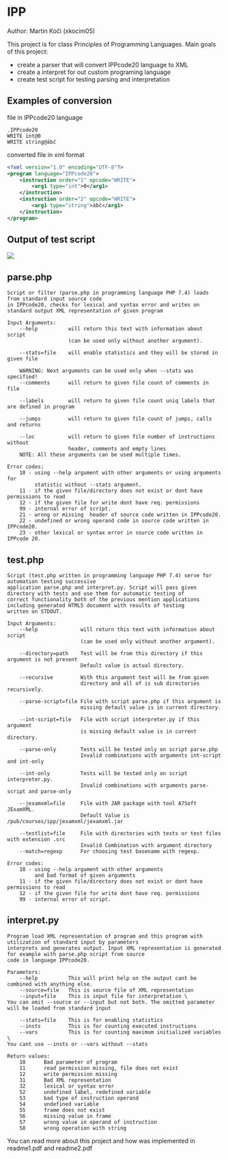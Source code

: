 # IPP
Author: Martin Koči (xkocim05)

This project is for class Principles of Programming Languages.
Main goals of this project:
- create a parser that will convert IPPcode20 language to XML
- create a interpret for out custom programing language
- create test script for testing parsing and interpretation

## Examples of conversion
file in IPPcode20 language
```
.IPPcode20
WRITE int@0
WRITE string@ábč
```
converted file in xml format
```xml
<?xml version="1.0" encoding="UTF-8"?>
<program language="IPPcode20">
    <instruction order="1" opcode="WRITE">
        <arg1 type="int">0</arg1>
    </instruction>
    <instruction order="2" opcode="WRITE">
        <arg1 type="string">ábč</arg1>
    </instruction>
</program>
```

## Output of test script
![](images/tests.gif)

## parse.php
    Script or filter (parse.php in programming language PHP 7.4) loads from standard input source code
    in IPPcode20, checks for lexical and syntax error and writes on standard output XML representation of given program

    Input Arguments:
        --help          will return this text with information about script 
                        (can be used only without another argument).
                        
        --stats=file    will enable statistics and they will be stored in given file
        
        WARNING: Next arguments can be used only when --stats was specified!
        --comments      will return to given file count of comments in file
        
        --labels        will return to given file count uniq labels that are defined in program
        
        --jumps         will return to given file count of jumps, calls and returns
        
        --loc           will return to given file number of instructions without 
                        header, comments and empty lines
        NOTE: All these arguments can be used multiple times.
    
    Error codes:
        10 - using --help argument with other arguments or using arguments for 
             statistic without --stats argument.
        11 - if the given file/directory does not exist or dont have permissions to read
        12 - if the given file for write dont have req. permissions
        99 - internal error of script.
        21 - wrong or missing  header of source code written in IPPcode20.
        22 - undefined or wrong operand code in source code written in IPPcode20.
        23 - other lexical or syntax error in source code written in IPPcode 20.
## test.php
    Script (test.php written in programming language PHP 7.4) serve for automation testing successive 
    application parse.php and interpret.py. Script will pass given directory with tests and use them for automatic testing of
    correct functionality both of the previous mention applications including generated HTML5 document with results of testing
    written on STDOUT.
    
    Input Arguments:
        --help              will return this text with information about script 
                            (can be used only without another argument).
                            
        --directory=path    Test will be from this directory if this argument is not present
                            Default value is actual directory.
                            
        --recursive         With this argument test will be from given 
                            directory and all of is sub directories recursively.
                            
        --parse-script=file File with script parse.php if this argument is 
                            missing default value is in current directory.
                            
        --int-script=file   File with script interpreter.py if this argument 
                            is missing default value is in current directory.
                            
        --parse-only        Tests will be tested only on script parse.php
                            Invalid combinations with arguments int-script and int-only
                            
        --int-only          Tests will be tested only on script interpreter.py.
                            Invalid combinations with arguments parse-script and parse-only
                            
        --jexamxml=file     File with JAR package with tool A7Soft JExamXML.
                            Default Value is /pub/courses/ipp/jexamxml/jexamxml.jar
                            
        --testlist=file     File with directories with tests or test files with extension .src
                            Invalid Combination with argument directory
        --match=regexp      For choosing test basename with regexp.
        
    Error codes:
        10 - using --help argument with other arguments 
             and bad format of given arguments
        11 - if the given file/directory does not exist or dont have permissions to read
        12 - if the given file for write dont have req. permissions
        99 - internal error of script.
## interpret.py
    Program load XML representation of program and this program with utilization of standard input by parameters
    interprets and generates output. Input XML representation is generated for example with parse.php script from source
    code in language IPPcode20.
    
    Parameters:
        --help          This will print help on the output cant be combined with anything else.
        --source=file   This is source file of XML representation
        --input=file    This is input file for interpretation \
    You can omit --source or --input but not both. The omitted parameter will be loaded from standard input
    
        --stats=file    This is for enabling statistics
        --insts         This is for counting executed instructions
        --vars          This is for counting maximum initialized variables \
    You cant use --insts or --vars without --stats
    
    Return values:
        10      Bad parameter of program
        11      read permission missing, file does not exist
        12      write permission missing
        31      Bad XML representation
        32      lexical or syntax error
        52      undefined label, redefined variable
        53      bad type of instruction operand
        54      undefined variable
        55      frame does not exist
        56      missing value in frame
        57      wrong value in operand of instruction
        58      wrong operation with string



You can read more about this project and how was implemented in readme1.pdf and readme2.pdf
